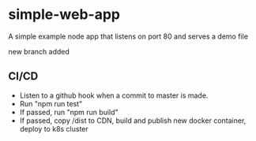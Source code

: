 # simple-web-app
A simple example node app that listens on port 80 and serves a demo file


new branch added

## CI/CD
* Listen to a github hook when a commit to master is made.
* Run "npm run test"
* If passed, run "npm run build"
* If passed, copy /dist to CDN, build and publish new docker container, deploy to k8s cluster
